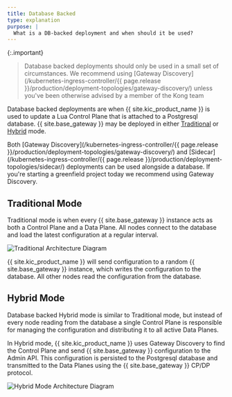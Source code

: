 ```yaml
---
title: Database Backed
type: explanation
purpose: |
  What is a DB-backed deployment and when should it be used?
---
```


{:.important}
> Database backed deployments should only be used in a small set of circumstances. We recommend using [Gateway Discovery](/kubernetes-ingress-controller/{{ page.release }}/production/deployment-topologies/gateway-discovery/) unless you've been otherwise advised by a member of the Kong team

Database backed deployments are when {{ site.kic_product_name }} is used to update a Lua Control Plane that is attached to a Postgresql database. {{ site.base_gateway }} may be deployed in either [Traditional](/gateway/latest/production/deployment-topologies/traditional/) or [Hybrid](/gateway/latest/production/deployment-topologies/hybrid-mode/) mode.

Both [Gateway Discovery](/kubernetes-ingress-controller/{{ page.release }}/production/deployment-topologies/gateway-discovery/) and [Sidecar](/kubernetes-ingress-controller/{{ page.release }}/production/deployment-topologies/sidecar/) deployments can be used alongside a database. If you're starting a greenfield project today we recommend using Gateway Discovery.

## Traditional Mode

Traditional mode is when every {{ site.base_gateway }} instance acts as both a Control Plane and a Data Plane. All nodes connect to the database and load the latest configuration at a regular interval.

![Traditional Architecture Diagram](/assets/images/products/kubernetes-ingress-controller/topology/db-backed-traditional.png)

{{ site.kic_product_name }} will send configuration to a random {{ site.base_gateway }} instance, which writes the configuration to the database. All other nodes read the configuration from the database.

## Hybrid Mode

Database backed Hybrid mode is similar to Traditional mode, but instead of every node reading from the database a single Control Plane is responsible for managing the configuration and distributing it to all active Data Planes.

In Hybrid mode, {{ site.kic_product_name }} uses Gateway Discovery to find the Control Plane and send {{ site.base_gateway }} configuration to the Admin API. This configuration is persisted to the Postgresql database and transmitted to the Data Planes using the {{ site.base_gateway }} CP/DP protocol.

![Hybrid Mode Architecture Diagram](/assets/images/products/kubernetes-ingress-controller/topology/db-backed-hybrid.png)
